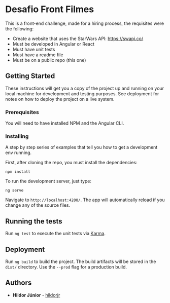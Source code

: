 # Desafio Front Filmes

This is a front-end challenge, made for a hiring process, the requisites were the following:
* Create a website that uses the StarWars API: https://swapi.co/
* Must be developed in Angular or React
* Must have unit tests
* Must have a readme file
* Must be on a public repo (this one)

## Getting Started

These instructions will get you a copy of the project up and running on your local machine for development and testing purposes. See deployment for notes on how to deploy the project on a live system.

### Prerequisites

You will need to have installed NPM and the Angular CLI.

### Installing

A step by step series of examples that tell you how to get a development env running.

First, after cloning the repo, you must install the dependencies:

```
npm install
```

To run the development server, just type:

```
ng serve
```

Navigate to `http://localhost:4200/`. The app will automatically reload if you change any of the source files.

## Running the tests

Run `ng test` to execute the unit tests via [Karma](https://karma-runner.github.io).

## Deployment

Run `ng build` to build the project. The build artifacts will be stored in the `dist/` directory. Use the `--prod` flag for a production build.

## Authors

* **Hildor Júnior** - [hildorjr](https://github.com/hildorjr)
